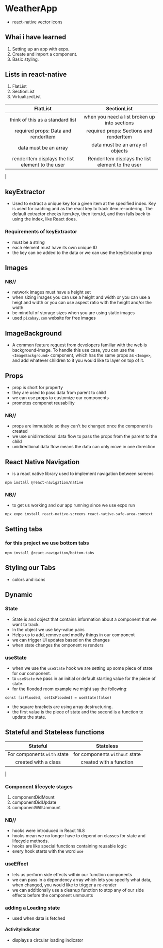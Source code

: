 # WeatherApp
- react-native vector icons

## Whai i have learned
1. Setting up an app with expo.
2. Create and import a component.
3. Basic styling.

## Lists in react-native
1. FlatList
2. SectionList
3. VirtualizedList


| FlatList | SectionList |
| :-----: | :---------: |
| think  of this as a standard list | when you need a list broken up into sections |
| required props: Data and renderItem | required props: Sections and renderItem |
| data must be an array | data must be an array of objects |
| renderItem displays the list element to the user | RenderItem displays the list element to the user |
| 

## keyExtractor
- Used to extract a unique key for a given item at the specified index. Key is used for caching and as the react key to track item re-ordering. The default extractor checks item.key, then item.id, and then falls back to using the index, like React does.

### Requirements of keyExtractor
- must be a string
- each element must have its own unique ID
- the key can be added to the data or we can use the keyExtractor prop

## Images
### NB//
- network images must have a height set
- when sizing images you can use a height and width or you can use a heigt and width or you can use aspect ratio with the height and/or the width
- be mindful of storage sizes when you are using static images
- used `` pixabay.com `` website for free images

## ImageBackground
- A common feature request from developers familiar with the web is background-image. To handle this use case, you can use the ``` <ImageBackground> ``` component, which has the same props as ``` <Image> ```, and add whatever children to it you would like to layer on top of it.

## Props
- prop is short for property
- they are used to pass data from parent to child
- we can use props to customize our components
- promotes componet reusability

### NB//
- props are immutable so they can't be changed once the component is created
- we use unidirrectional data flow to pass the props from the parent to the child
- unidirectional data flow means the data can only move in one dirrection

## React Native Navigation
- is a react native library used to implement navigation between screens
```
npm install @react-navigation/native
```

### NB//
- to get us working and our app running since we use expo run 
```
npx expo install react-native-screens react-native-safe-area-context
```
## Setting tabs

### for this project we use bottom tabs
```
npm install @react-navigation/bottom-tabs
```

## Styling our Tabs
- colors and icons

## Dynamic
### State
- State is and object that contains information about a component that we want to track.
- In the object we use key-value pairs
- Helps us to add, remove and modify things in our component
- we can trigger Ui updates based on the changes
- when state changes the omponent re renders

### useState
- when we use the ``useState`` hook we are setting up some piece of state for our component.
- to ``useState`` we pass in an initial or default starting value for the piece of state.
- for the flooded room example we might say the following:
```
const [isFlooded, setIsFlooded] = useState(false)
```
- the square brackets are using array destructuring.
- the first value is the piece of state and the second is a function to update the state.

## Stateful and Stateless functions
| Stateful | Stateless |
| :-----: | :---------: |
| For components `with` state | for components `without` state |
| created with a class | created with a function |
| 

### Component lifecycle stages
1. componentDidMount
2. componentDidUpdate
3. componentWillUnmount

### NB//
- hooks were introduced in React 16.8
- hooks mean we no longer have to depend on classes for state and lifecycle methods.
- hooks are like special functions containing reusable logic
- every hook starts with the word ``use``

### useEffect
- lets us perform side effects within our function components
- we can pass in a dependency array which lets you specify what data, when changed, you would like to trigger a re-render
- we can additionally use a cleanup function to stop any of our side effects before the component unmounts

### adding a Loading state
- used when data is fetched

#### ActivityIndicator
- displays a circular loading indicator